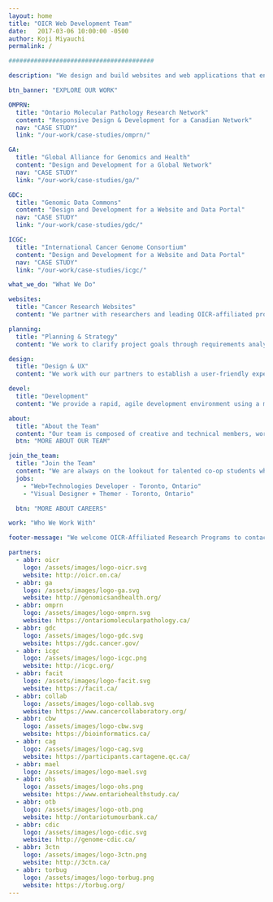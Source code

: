 ```yaml
---
layout: home
title: "OICR Web Development Team"
date:   2017-03-06 10:00:00 -0500
author: Koji Miyauchi
permalink: /

########################################

description: "We design and build websites and web applications that enable OICR to present leading-edge cancer research that engages a global community for collaboration."

btn_banner: "EXPLORE OUR WORK"

OMPRN:
  title: "Ontario Molecular Pathology Research Network"
  content: "Responsive Design & Development for a Canadian Network"
  nav: "CASE STUDY"
  link: "/our-work/case-studies/omprn/"

GA:
  title: "Global Alliance for Genomics and Health"
  content: "Design and Development for a Global Network"
  nav: "CASE STUDY"
  link: "/our-work/case-studies/ga/"

GDC:
  title: "Genomic Data Commons"
  content: "Design and Development for a Website and Data Portal"
  nav: "CASE STUDY"
  link: "/our-work/case-studies/gdc/"

ICGC:
  title: "International Cancer Genome Consortium"
  content: "Design and Development for a Website and Data Portal"
  nav: "CASE STUDY"
  link: "/our-work/case-studies/icgc/"

what_we_do: "What We Do"

websites:
  title: "Cancer Research Websites"
  content: "We partner with researchers and leading OICR-affiliated programs in the cancer community to create comprehensive web solutions."

planning:
  title: "Planning & Strategy"
  content: "We work to clarify project goals through requirements analysis and meet those goals while minimizing financial and timeline risk for the program."

design:
  title: "Design & UX"
  content: "We work with our partners to establish a user-friendly experience and engaging look and feel that resonates with the website's primary users."

devel:
  title: "Development"
  content: "We provide a rapid, agile development environment using a modern web technology stack, ensuring applications meet design and device specifications."

about:
  title: "About the Team"
  content: "Our team is composed of creative and technical members, working on 20+ projects servicing both OICR's research and corporate programs. We apply rapid and intelligent design analysis, and agile implementation thereby enabling programs to focus on the high-value benefits for their users. We work on OICR's international, national and provincial research websites developing an extensive array of user-friendly, informative and operational websites. These websites support and communicate OICR's research services and deliver the programs' ambitious objectives."
  btn: "MORE ABOUT OUR TEAM"

join_the_team:
  title: "Join the Team"
  content: "We are always on the lookout for talented co-op students who help us out for 4-month terms. We have the following positions open:"
  jobs:
    - "Web+Technologies Developer - Toronto, Ontario"
    - "Visual Designer + Themer - Toronto, Ontario"

  btn: "MORE ABOUT CAREERS"

work: "Who We Work With"

footer-message: "We welcome OICR-Affiliated Research Programs to contact us for services and resources: "

partners:
  - abbr: oicr
    logo: /assets/images/logo-oicr.svg
    website: http://oicr.on.ca/
  - abbr: ga
    logo: /assets/images/logo-ga.svg
    website: http://genomicsandhealth.org/
  - abbr: omprn
    logo: /assets/images/logo-omprn.svg
    website: https://ontariomolecularpathology.ca/
  - abbr: gdc
    logo: /assets/images/logo-gdc.svg
    website: https://gdc.cancer.gov/
  - abbr: icgc
    logo: /assets/images/logo-icgc.png
    website: http://icgc.org/
  - abbr: facit
    logo: /assets/images/logo-facit.svg
    website: https://facit.ca/
  - abbr: collab
    logo: /assets/images/logo-collab.svg
    website: https://www.cancercollaboratory.org/
  - abbr: cbw
    logo: /assets/images/logo-cbw.svg
    website: https://bioinformatics.ca/
  - abbr: cag
    logo: /assets/images/logo-cag.svg
    website: https://participants.cartagene.qc.ca/
  - abbr: mael
    logo: /assets/images/logo-mael.svg
  - abbr: ohs
    logo: /assets/images/logo-ohs.png
    website: https://www.ontariohealthstudy.ca/
  - abbr: otb
    logo: /assets/images/logo-otb.png
    website: http://ontariotumourbank.ca/
  - abbr: cdic
    logo: /assets/images/logo-cdic.svg
    website: http://genome-cdic.ca/
  - abbr: 3ctn
    logo: /assets/images/logo-3ctn.png
    website: http://3ctn.ca/
  - abbr: torbug
    logo: /assets/images/logo-torbug.png
    website: https://torbug.org/
---
```

